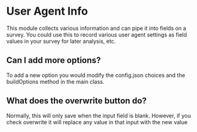 # User Agent Info
This module collects various information and can pipe it into fields on a survey.  You could use this to
record various user agent settings as field values in your survey for later analysis, etc.

## Can I add more options?
To add a new option you would modify the config.json choices and the buildOptions method in the main class.

## What does the overwrite button do?
Normally, this will only save when the input field is blank.  However, if you check overwrite it will replace
any value in that input with the new value